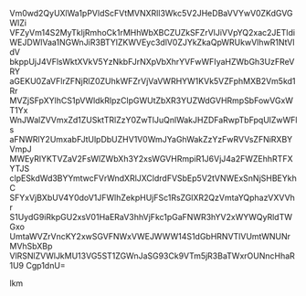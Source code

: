 Vm0wd2QyUXlWa1pPVldScFVtMVNXRll3Wkc5V2JHeDBaVVYwV0ZKdGVGWlZi
VFZyVm14S2MyTkljRmhoCk1rMHhWbXBCZUZkSFZrVlJiVVpYQ2xac2JETldi
WEJDWlVaa1NGWnJiR3BTYlZKWVEyc3dlV0ZJYkZkaQpWRUkwVlhwR1NtVldV
bkppUjJ4VFlsWktXVkV5YzNkbFJrNXpVbXhrYVFwWFIyaHZWbGh3UzFReVRY
aGEKU0ZaVFlrZFNjRlZ0ZUhkWFZrVjVaVWRHYW1KVk5VZFphMXB2Vm5kd1Rr
MVZjSFpXYlhCS1pVWldkRlpzClpGWUtZbXR3YUZWdGVHRmpSbFowVGxWT1Yx
WnJWalZVVmxZd1ZUSktTRlZzY0ZwTlJuQnlWakJHZDFaRwpTbFpqUlZwWFls
aFNWRlY2UmxabFJtUlpDbUZHV1V0WmJYaGhWakZzYzFwRVVsZFNiRXBYVmpJ
MWEyRlYKTVZaV2FsWlZWbXh3Y2xsWGVHRmpiR1J6VjJ4a2FWZEhhRTFXYTJS
clpESkdWd3BYYmtwcFVrWndXRlJXCldrdFVSbEp5V2tVNWExSnNjSHBEYkhC
SFYxVjBXbUV4Y0doV1JFWlhZekpHUjFSc1RsZGlXR2QzVmtaYQphazVXVVhr
S1UydG9iRkpGU2xsV01HaERaV3hhVjFkc1pGaFNWR3hYV2xWYWQyRldTWGxo
UmtaWVZrVncKY2xwSGVFNWxVWEJWWW14S1dGbHRNVTlVUmtWNUNrMVhSbXBp
VlRSNlZVWlJkMU13VG5ST1ZGWnJaSG93Ck9VTm5jR3BaTWxrOUNncHhaR1U9
Cgp1dnU=

lkm